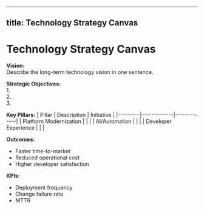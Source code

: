
---
title: Technology Strategy Canvas
---

# Technology Strategy Canvas

**Vision:**  
Describe the long-term technology vision in one sentence.

**Strategic Objectives:**  
1.  
2.  
3.  

**Key Pillars:**
| Pillar | Description | Initiative |
|---------|-------------|-------------|
| Platform Modernization | | |
| AI/Automation | | |
| Developer Experience | | |

**Outcomes:**
- Faster time-to-market  
- Reduced operational cost  
- Higher developer satisfaction  

**KPIs:**
- Deployment frequency  
- Change failure rate  
- MTTR  
